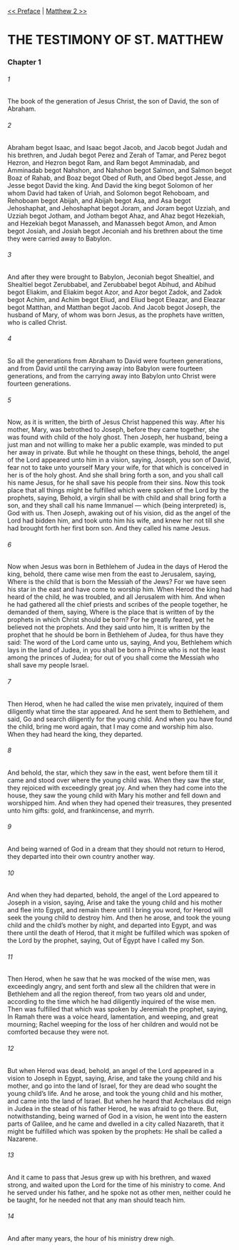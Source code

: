 [<< Preface](../Preface.md)  |  [Matthew 2 >>](Matthew%202.md)

# THE TESTIMONY OF ST. MATTHEW
### Chapter 1
###### 1

The book of the generation of Jesus Christ, the son of David, the son of Abraham.

###### 2
Abraham begot Isaac, and Isaac begot Jacob, and Jacob begot Judah and his brethren, and Judah begot Perez and Zerah of Tamar, and Perez begot Hezron, and Hezron begot Ram, and Ram begot Amminadab, and Amminadab begot Nahshon, and Nahshon begot Salmon, and Salmon begot Boaz of Rahab, and Boaz begot Obed of Ruth, and Obed begot Jesse, and Jesse begot David the king. And David the king begot Solomon of her whom David had taken of Uriah, and Solomon begot Rehoboam, and Rehoboam begot Abijah, and Abijah begot Asa, and Asa begot Jehoshaphat, and Jehoshaphat begot Joram, and Joram begot Uzziah, and Uzziah begot Jotham, and Jotham begot Ahaz, and Ahaz begot Hezekiah, and Hezekiah begot Manasseh, and Manasseh begot Amon, and Amon begot Josiah, and Josiah begot Jeconiah and his brethren about the time they were carried away to Babylon.

###### 3
And after they were brought to Babylon, Jeconiah begot Shealtiel, and Shealtiel begot Zerubbabel, and Zerubbabel begot Abihud, and Abihud begot Eliakim, and Eliakim begot Azor, and Azor begot Zadok, and Zadok begot Achim, and Achim begot Eliud, and Eliud begot Eleazar, and Eleazar begot Matthan, and Matthan begot Jacob. And Jacob begot Joseph, the husband of Mary, of whom was born Jesus, as the prophets have written, who is called Christ.

###### 4
So all the generations from Abraham to David were fourteen generations, and from David until the carrying away into Babylon were fourteen generations, and from the carrying away into Babylon unto Christ were fourteen generations.

###### 5
Now, as it is written, the birth of Jesus Christ happened this way. After his mother, Mary, was betrothed to Joseph, before they came together, she was found with child of the holy ghost. Then Joseph, her husband, being a just man and not willing to make her a public example, was minded to put her away in private. But while he thought on these things, behold, the angel of the Lord appeared unto him in a vision, saying, Joseph, you son of David, fear not to take unto yourself Mary your wife, for that which is conceived in her is of the holy ghost. And she shall bring forth a son, and you shall call his name Jesus, for he shall save his people from their sins. Now this took place that all things might be fulfilled which were spoken of the Lord by the prophets, saying, Behold, a virgin shall be with child and shall bring forth a son, and they shall call his name Immanuel — which (being interpreted) is, God with us. Then Joseph, awaking out of his vision, did as the angel of the Lord had bidden him, and took unto him his wife, and knew her not till she had brought forth her first born son. And they called his name Jesus.

###### 6
Now when Jesus was born in Bethlehem of Judea in the days of Herod the king, behold, there came wise men from the east to Jerusalem, saying, Where is the child that is born the Messiah of the Jews? For we have seen his star in the east and have come to worship him. When Herod the king had heard of the child, he was troubled, and all Jerusalem with him. And when he had gathered all the chief priests and scribes of the people together, he demanded of them, saying, Where is the place that is written of by the prophets in which Christ should be born? For he greatly feared, yet he believed not the prophets. And they said unto him, It is written by the prophet that he should be born in Bethlehem of Judea, for thus have they said: The word of the Lord came unto us, saying, And you, Bethlehem which lays in the land of Judea, in you shall be born a Prince who is not the least among the princes of Judea; for out of you shall come the Messiah who shall save my people Israel.

###### 7
Then Herod, when he had called the wise men privately, inquired of them diligently what time the star appeared. And he sent them to Bethlehem, and said, Go and search diligently for the young child. And when you have found the child, bring me word again, that I may come and worship him also. When they had heard the king, they departed.

###### 8
And behold, the star, which they saw in the east, went before them till it came and stood over where the young child was. When they saw the star, they rejoiced with exceedingly great joy. And when they had come into the house, they saw the young child with Mary his mother and fell down and worshipped him. And when they had opened their treasures, they presented unto him gifts: gold, and frankincense, and myrrh.

###### 9
And being warned of God in a dream that they should not return to Herod, they departed into their own country another way.

###### 10
And when they had departed, behold, the angel of the Lord appeared to Joseph in a vision, saying, Arise and take the young child and his mother and flee into Egypt, and remain there until I bring you word, for Herod will seek the young child to destroy him. And then he arose, and took the young child and the child’s mother by night, and departed into Egypt, and was there until the death of Herod, that it might be fulfilled which was spoken of the Lord by the prophet, saying, Out of Egypt have I called my Son.

###### 11
Then Herod, when he saw that he was mocked of the wise men, was exceedingly angry, and sent forth and slew all the children that were in Bethlehem and all the region thereof, from two years old and under, according to the time which he had diligently inquired of the wise men. Then was fulfilled that which was spoken by Jeremiah the prophet, saying, In Ramah there was a voice heard, lamentation, and weeping, and great mourning; Rachel weeping for the loss of her children and would not be comforted because they were not.

###### 12
But when Herod was dead, behold, an angel of the Lord appeared in a vision to Joseph in Egypt, saying, Arise, and take the young child and his mother, and go into the land of Israel, for they are dead who sought the young child’s life. And he arose, and took the young child and his mother, and came into the land of Israel. But when he heard that Archelaus did reign in Judea in the stead of his father Herod, he was afraid to go there. But, notwithstanding, being warned of God in a vision, he went into the eastern parts of Galilee, and he came and dwelled in a city called Nazareth, that it might be fulfilled which was spoken by the prophets: He shall be called a Nazarene.

###### 13
And it came to pass that Jesus grew up with his brethren, and waxed strong, and waited upon the Lord for the time of his ministry to come. And he served under his father, and he spoke not as other men, neither could he be taught, for he needed not that any man should teach him.

###### 14
And after many years, the hour of his ministry drew nigh.